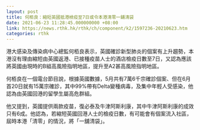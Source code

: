 ```yaml
---
layout: post
title: 何栢良：縮短英國抵港檢疫至7日或令本港清零一舖清袋
date: 2021-06-23 11:28:45.000000000 +08:00
link: https://news.rthk.hk/rthk/ch/component/k2/1597236-20210623.htm
categories: rthk
---
```


港大感染及傳染病中心總監何栢良表示，英國確診新型肺炎的個案有上升趨勢，本港沒有理由縮短由英國返港、已接種疫苗人士的酒店檢疫日數至7日，又認為應該將英國由現時的B組高風險指明地區，提升至A2甚高風險指明地區。

何栢良在一個電台節目說，根據英國數據，5月共有7萬6千宗確診個案、但在6月首20日就有15萬宗確診，其中99%帶有Delta變種病毒，及集中年輕人受感染，他認為由英國回港的留學生屬高危群組。

他又提到，英國提供兩款疫苗，復必泰及牛津阿斯利康，其中牛津阿斯利康的成效只有6成。他認為，若縮短英國回港人士的檢疫日數，有可能會有個案流入社區，屆時本港「清零」的情況，將「一舖清袋」。
